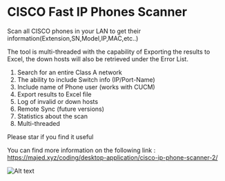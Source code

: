 # CISCO Fast IP Phones Scanner
Scan all CISCO phones in your LAN to get their information(Extension,SN,Model,IP,MAC,etc..)

The tool is multi-threaded with the capability of Exporting the results to Excel, the down hosts will also be retrieved under the Error List.

1. Search for an entire Class A network
2. The ability to include Switch info (IP/Port-Name)
3. Include name of Phone user (works with CUCM)
4. Export results to Excel file
5. Log of invalid or down hosts
6. Remote Sync (future versions)
7. Statistics about the scan
8. Multi-threaded 

Please star if you find it useful

You can find more information on the following link : 
https://majed.xyz/coding/desktop-application/cisco-ip-phone-scanner-2/

![Alt text](https://majed.xyz/wp-content/uploads/2019/05/cisco-ip-scanner.png "CISCO Phone Scanner")


